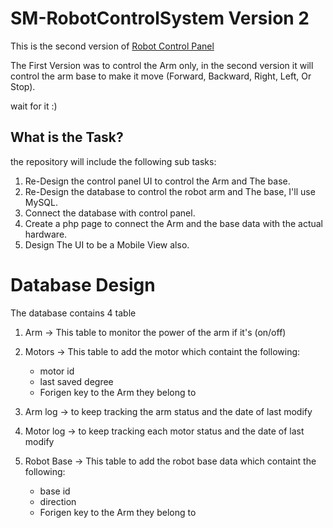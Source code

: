 # SM-RobotControlSystem Version 2
This is the second version of [Robot Control Panel](https://github.com/meshalAlbishi/SM-RobotControlSystem)

The First Version was to control the Arm only, in the second version it will control the arm base to make it move (Forward, Backward, Right, Left, Or Stop).

wait for it :) 

## What is the Task?
the repository will include the following sub tasks:

1. Re-Design the control panel UI to control the Arm and The base.
2. Re-Design the database to control the robot arm and The base, I'll use MySQL.
3. Connect the database with control panel.
4. Create a php page to connect the Arm and the base data with the actual hardware.
5. Design The UI to be a Mobile View also.


# Database Design
The database contains 4 table
1. Arm -> This table to monitor the power of the arm if it's (on/off)
2. Motors -> This table to add the motor which containt the following:
    - motor id
    - last saved degree
    - Forigen key to the Arm they belong to
    
3. Arm log -> to keep tracking the arm status and the date of last modify 
4. Motor log ->  to keep tracking each motor status and the date of last modify

5. Robot Base -> This table to add the robot base data which containt the following:
    - base id
    - direction
    - Forigen key to the Arm they belong to
